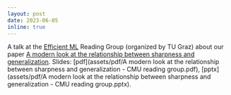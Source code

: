```yaml
---
layout: post
date: 2023-06-05
inline: true
---
```


A talk at the [Efficient ML](https://sites.google.com/view/efficientml) Reading Group (organized by TU Graz) about our paper [A modern look at the relationship between sharpness and generalization](https://arxiv.org/abs/2302.07011). Slides: [pdf](assets/pdf/A modern look at the relationship between sharpness and generalization - CMU reading group.pdf), [pptx](assets/pdf/A modern look at the relationship between sharpness and generalization - CMU reading group.pptx).
